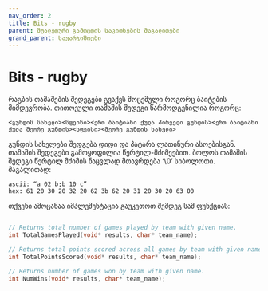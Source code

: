 ```yaml
---
nav_order: 2
title: Bits - rugby
parent: შუალედური გამოცდის საკითხების მაგალითები
grand_parent: სავარჯიშოები
---
```


# Bits - rugby

რაგბის თამაშების შედეგები გვაქვს მოცემული როგორც ბაიტების მიმდევრობა. თითოეული თამაშის შედეგი წარმოდგენილია როგორც:

`<გუნდის სახელი><სფეისი><ერთ ბაიტიანი ქულა პირველი გუნდის><ერთ ბაიტიანი ქულა მეორე გუნდის><სფეისი><მეორე გუნდის სახელი>`

გუნდის სახელები შედგება დიდი და პატარა ლათინური ასოებისგან. თამაშის შედეგები გამოყოფილია წერტილ-მძიმეებით. ბოლოს თამაშის შედეგი წერტილ მძიმის ნაცვლად მთავრდება ‘\0’ სიბოლოთი. მაგალითად:

```
ascii: “a 02 b;b 10 c”
hex: 61 20 30 20 32 20 62 3b 62 20 31 20 30 20 63 00
```

თქვენი ამოცანაა იმპლემენტაცია გაუკეთოთ შემდეგ სამ ფუნქციას:

```c

// Returns total number of games played by team with given name.
int TotalGamesPlayed(void* results, char* team_name);

// Returns total points scored across all games by team with given name.
int TotalPointsScored(void* results, char* team_name);

// Returns number of games won by team with given name.
int NumWins(void* results, char* team_name);
```
